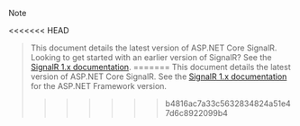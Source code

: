 > [!NOTE]
<<<<<<< HEAD
> This document details the latest version of ASP.NET Core SignalR. Looking to get started with an earlier version of SignalR? See the [SignalR 1.x documentation](../../aspnet/signalr/).
=======
> This document details the latest version of ASP.NET Core SignalR. See the [SignalR 1.x documentation](../../aspnet/signalr/) for the ASP.NET Framework version.
>>>>>>> b4816ac7a33c5632834824a51e47d6c8922099b4
